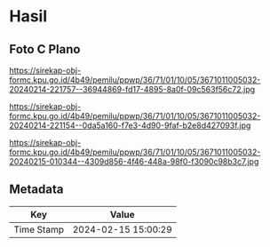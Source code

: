 # Hasil

## Foto C Plano

https://sirekap-obj-formc.kpu.go.id/4b49/pemilu/ppwp/36/71/01/10/05/3671011005032-20240214-221757--36944869-fd17-4895-8a0f-09c563f56c72.jpg

https://sirekap-obj-formc.kpu.go.id/4b49/pemilu/ppwp/36/71/01/10/05/3671011005032-20240214-221154--0da5a160-f7e3-4d90-9faf-b2e8d427093f.jpg

https://sirekap-obj-formc.kpu.go.id/4b49/pemilu/ppwp/36/71/01/10/05/3671011005032-20240215-010344--4309d856-4f46-448a-98f0-f3090c98b3c7.jpg


## Metadata

| Key        | Value               |
| ---------- | ------------------- |
| Time Stamp | 2024-02-15 15:00:29 |




